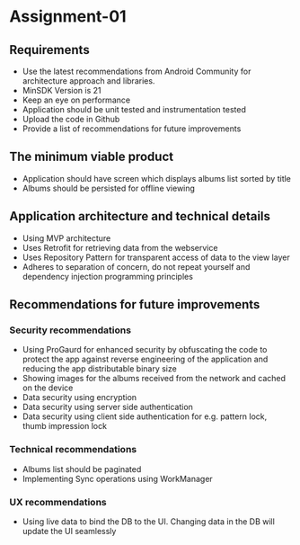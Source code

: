 # Assignment-01

## Requirements
- Use the latest recommendations from Android Community for
architecture approach and libraries.
- MinSDK Version is 21
- Keep an eye on performance
- Application should be unit tested and instrumentation tested
- Upload the code in Github
- Provide a list of recommendations for future improvements

## The minimum viable product
- Application should have screen which displays albums list sorted by title
- Albums should be persisted for offline viewing

## Application architecture and technical details
- Using MVP architecture
- Uses Retrofit for retrieving data from the webservice
- Uses Repository Pattern for transparent access of data to the view layer
- Adheres to separation of concern, do not repeat yourself and dependency injection programming principles

## Recommendations for future improvements

### Security recommendations
- Using ProGaurd for enhanced security by obfuscating the code to protect the app against reverse engineering of the application and reducing the app distributable binary size
- Showing images for the albums received from the network and cached on the device
- Data security using encryption
- Data security using server side authentication
- Data security using client side authentication for e.g. pattern lock, thumb impression lock

### Technical recommendations
- Albums list should be paginated
- Implementing Sync operations using WorkManager

### UX recommendations
- Using live data to bind the DB to the UI. Changing data in the DB will update the UI seamlessly

